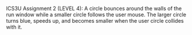 ICS3U Assignment 2 (LEVEL 4): A circle bounces around the walls of the run window while a smaller circle follows the user mouse. The larger circle turns blue, speeds up, and becomes smaller when the user circle collides with it. 
